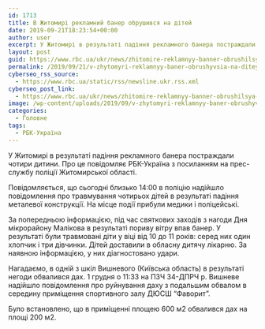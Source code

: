 ```yaml
---
id: 1713
title: В Житомирі рекламний банер обрушився на дітей
date: 2019-09-21T18:23:54+00:00
author: user
excerpt: У Житомирі в результаті падіння рекламного банера постраждали чотири дитини. Про це повідомляє РБК-Україна з посиланням на прес-службу поліції Житомирської області....
layout: post
guid: https://www.rbc.ua/ukr/news/zhitomire-reklamnyy-banner-obrushilsya-detey-1569089381.html
permalink: /2019/09/21/v-zhytomyri-reklamnyy-baner-obrushyvsia-na-ditey/
cyberseo_rss_source:
  - https://www.rbc.ua/static/rss/newsline.ukr.rss.xml
cyberseo_post_link:
  - https://www.rbc.ua/ukr/news/zhitomire-reklamnyy-banner-obrushilsya-detey-1569089381.html
image: /wp-content/uploads/2019/09/v-zhytomyri-reklamnyy-baner-obrushyvsia-na-ditey.jpg
categories:
  - Головне
tags:
  - РБК-Україна
---
```

У Житомирі в результаті падіння рекламного банера постраждали чотири дитини. Про це повідомляє РБК-Україна з посиланням на прес-службу поліції Житомирської області.

Повідомляється, що сьогодні близько 14:00 в поліцію надійшло повідомлення про травмування чотирьох дітей в результаті падіння металевої конструкції. На місце події прибули медики і поліцейські.

За попередньою інформацією, під час святкових заходів з нагоди Дня мікрорайону Малікова в результаті пориву вітру впав банер. У результаті були травмовані діти у віці від 10 до 11 років: серед них один хлопчик і три дівчинки. Дітей доставили в обласну дитячу лікарню. За наявною інформацією, у них діагностовано удари.

Нагадаємо, в одній з шкіл Вишневого (Київська область) в результаті негоди обвалився дах. 1 грудня о 11:33 на ПЗЧ 34-ДПРЧ р. Вишневе надійшло повідомлення про руйнування даху з подальшим обвалом в середину приміщення спортивного залу ДЮСШ &#8220;Фаворит&#8221;.

Було встановлено, що в приміщенні площею 600 м2 обвалився дах на площі 200 м2.